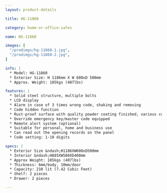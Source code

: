```yaml
---
layout: product-details

title: HG-11860

category: home-or-office-safes

name: HG-11860

images: [
  "/prodimgs/hg-11860-1.jpg",
  "/prodimgs/hg-11860-2.jpg",
]

info: |
  * Model: HG-11860
  * Exterior Size: H 1186mm X W 600xD 500mm
  * Approx. Weight: 185kgs (407lbs)

features: |
  * Solid steel structure, multiple bolts
  * LCD display
  * Alarm in case of 3 times wrong code, shaking and removing
  * Code hidden function
  * Rust-proof surface with quality powder coating finished, various colors available
  * Override emergency key/master code equipped
  * Remote alert system (optional)
  * Suitable for personal, home and business use
  * Can read out the opening records on the panel
  * Code setting: 1-10 digits

specs: |
  * Exterior Size &ndash;H1186XW600xD500mm
  * Interior &ndash;H885XW580XD400mm
  * Approx Weight: 185kgs (407lbs)
  * Thickness: 6mm/body, 10mm/door
  * Capacity: 210 lit (7.42 Cubic Feet)
  * Shelf: 2 pieces
  * Drawer: 2 pieces

---
```



